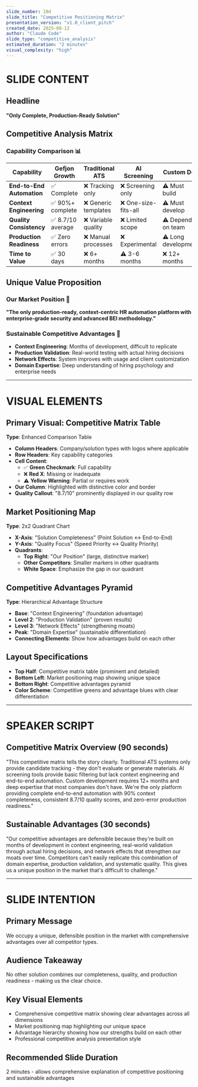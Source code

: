 ```yaml
---
slide_number: 10d
slide_title: "Competitive Positioning Matrix"
presentation_version: "v1.0_client_pitch"
created_date: 2025-08-12
author: "Claude Code"
slide_type: "competitive_analysis"
estimated_duration: "2 minutes"
visual_complexity: "high"
---
```


# SLIDE CONTENT

## Headline
**"Only Complete, Production-Ready Solution"**

## Competitive Analysis Matrix

### **Capability Comparison** 📊
| **Capability** | **Gefjon Growth** | **Traditional ATS** | **AI Screening** | **Custom Dev** |
|----------------|-------------------|---------------------|------------------|----------------|
| **End-to-End Automation** | ✅ Complete | ❌ Tracking only | ❌ Screening only | ⚠️ Must build |
| **Context Engineering** | ✅ 90%+ complete | ❌ Generic templates | ❌ One-size-fits-all | ⚠️ Must develop |
| **Quality Consistency** | ✅ 8.7/10 average | ❌ Variable quality | ❌ Limited scope | ⚠️ Depends on team |
| **Production Readiness** | ✅ Zero errors | ❌ Manual processes | ❌ Experimental | ⚠️ Long development |
| **Time to Value** | ✅ 30 days | ❌ 6+ months | ⚠️ 3-6 months | ❌ 12+ months |

## Unique Value Proposition

### **Our Market Position** 🎯
**"The only production-ready, context-centric HR automation platform with enterprise-grade security and advanced BEI methodology."**

### **Sustainable Competitive Advantages** 🏰
- **Context Engineering**: Months of development, difficult to replicate
- **Production Validation**: Real-world testing with actual hiring decisions
- **Network Effects**: System improves with usage and client customization
- **Domain Expertise**: Deep understanding of hiring psychology and enterprise needs

---

# VISUAL ELEMENTS

## Primary Visual: Competitive Matrix Table
**Type**: Enhanced Comparison Table
- **Column Headers**: Company/solution types with logos where applicable
- **Row Headers**: Key capability categories
- **Cell Content**: 
  - ✅ **Green Checkmark**: Full capability
  - ❌ **Red X**: Missing or inadequate
  - ⚠️ **Yellow Warning**: Partial or requires work
- **Our Column**: Highlighted with distinctive color and border
- **Quality Callout**: "8.7/10" prominently displayed in our quality row

## Market Positioning Map
**Type**: 2x2 Quadrant Chart
- **X-Axis**: "Solution Completeness" (Point Solution ↔ End-to-End)
- **Y-Axis**: "Quality Focus" (Speed Priority ↔ Quality Priority)
- **Quadrants**:
  - **Top Right**: "Our Position" (large, distinctive marker)
  - **Other Competitors**: Smaller markers in other quadrants
  - **White Space**: Emphasize the gap in our quadrant

## Competitive Advantages Pyramid
**Type**: Hierarchical Advantage Structure
- **Base**: "Context Engineering" (foundation advantage)
- **Level 2**: "Production Validation" (proven results)
- **Level 3**: "Network Effects" (strengthening moats)
- **Peak**: "Domain Expertise" (sustainable differentiation)
- **Connecting Elements**: Show how advantages build on each other

## Layout Specifications
- **Top Half**: Competitive matrix table (prominent and detailed)
- **Bottom Left**: Market positioning map showing unique space
- **Bottom Right**: Competitive advantages pyramid
- **Color Scheme**: Competitive greens and advantage blues with clear differentiation

---

# SPEAKER SCRIPT

## Competitive Matrix Overview (90 seconds)
"This competitive matrix tells the story clearly. Traditional ATS systems only provide candidate tracking - they don't evaluate or generate materials. AI screening tools provide basic filtering but lack context engineering and end-to-end automation. Custom development requires 12+ months and deep expertise that most companies don't have. We're the only platform providing complete end-to-end automation with 90% context completeness, consistent 8.7/10 quality scores, and zero-error production readiness."

## Sustainable Advantages (30 seconds)
"Our competitive advantages are defensible because they're built on months of development in context engineering, real-world validation through actual hiring decisions, and network effects that strengthen our moats over time. Competitors can't easily replicate this combination of domain expertise, production validation, and systematic quality. This gives us a unique position in the market that's difficult to challenge."

---

# SLIDE INTENTION

## Primary Message
We occupy a unique, defensible position in the market with comprehensive advantages over all competitor types.

## Audience Takeaway
No other solution combines our completeness, quality, and production readiness - making us the clear choice.

## Key Visual Elements
- Comprehensive competitive matrix showing clear advantages across all dimensions
- Market positioning map highlighting our unique space
- Advantage hierarchy showing how our strengths build on each other
- Professional competitive analysis presentation style

## Recommended Slide Duration
2 minutes - allows comprehensive explanation of competitive positioning and sustainable advantages